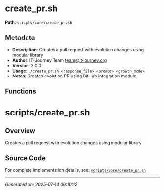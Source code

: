# create_pr.sh

**Path**: `scripts/core/create_pr.sh`

## Metadata

- **Description**: Creates a pull request with evolution changes using modular library
- **Author**: IT-Journey Team <team@it-journey.org>
- **Version**: 2.0.0
- **Usage**: `./create_pr.sh <response_file> <prompt> <growth_mode>`
- **Notes**: Creates evolution PR using GitHub integration module

## Functions

# scripts/create_pr.sh

## Overview

Creates a pull request with evolution changes using modular library


## Source Code

For complete implementation details, see: [`scripts/core/create_pr.sh`](../../scripts/core/create_pr.sh)

---
*Generated on: 2025-07-14 06:10:12*
